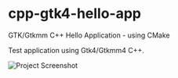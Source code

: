# cpp-gtk4-hello-app
GTK/Gtkmm C++ Hello Application - using CMake

Test application using Gtk4/Gtkmm4 C++.

![Project Screenshot](https://disk.yandex.ru/i/iUnZoWn1RlO0cA)
